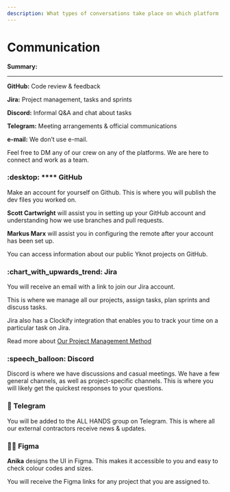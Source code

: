 ```yaml
---
description: What types of conversations take place on which platform
---
```


# Communication

**Summary:**

****

**GitHub:** Code review & feedback

**Jira:** Project management, tasks and sprints

**Discord:** Informal Q\&A and chat about tasks

**Telegram:** Meeting arrangements & official communications

**e-mail:** We don’t use e-mail.&#x20;

Feel free to DM any of our crew on any of the platforms. We are here to connect and work as a team.&#x20;

&#x20;

### :desktop: **** GitHub

Make an account for yourself on Github. This is where you will publish the dev files you worked on.

**Scott Cartwright** will assist you in setting up your GitHub account and understanding how we use branches and pull requests.

**Markus Marx** will assist you in configuring the remote after your account has been set up.&#x20;

You can access information about our public Yknot projects on GitHub.



### :chart\_with\_upwards\_trend: Jira

You will receive an email with a link to join our Jira account.&#x20;

This is where we manage all our projects, assign tasks, plan sprints and discuss tasks.&#x20;

Jira also has a Clockify integration that enables you to track your time on a particular task on Jira.&#x20;

Read more about [Our Project Management Method](../agile.md)

###

### :speech\_balloon: Discord

Discord is where we have discussions and casual meetings. We have a few general channels, as well as project-specific channels. This is where you will likely get the quickest responses to your questions.&#x20;



### :bell: Telegram

You will be added to the ALL HANDS group on Telegram. This is where all our external contractors receive news & updates.&#x20;

&#x20;

### :artist: Figma

**Anika** designs the UI in Figma. This makes it accessible to you and easy to check colour codes and sizes.

You will receive the Figma links for any project that you are assigned to.&#x20;
